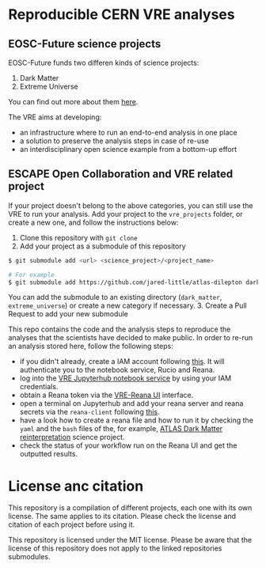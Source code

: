 # Reproducible CERN VRE analyses

## EOSC-Future science projects 

EOSC-Future funds two differen kinds of science projects:
1. Dark Matter 
2. Extreme Universe

You can find out more about them [here](https://escape2020.pages.in2p3.fr/virtual-environment/home/). 

The VRE aims at developing:
- an infrastructure where to run an end-to-end analysis in one place
- a solution to preserve the analysis steps in case of re-use 
- an interdisciplinary open science example from a bottom-up effort

## ESCAPE Open Collaboration and VRE related project

If your project doesn't belong to the above categories, you can still use the VRE to run your analysis. Add your project to the `vre_projects` folder, or create a new one, and follow the instructions below:

1. Clone this repository with `git clone`
2. Add your project as a submodule of this repository  
```bash
$ git submodule add <url> <science_project>/<project_name>

# For example
$ git submodule add https://github.com/jared-little/atlas-dilepton dark_matter/ATLAS-dilepton
```
You can add the submodule to an existing directory (`dark_matter`, `extreme_universe`) or create a new category if necessary.
3. Create a Pull Request to add your new submodule

This repo contains the code and the analysis steps to reproduce the analyses that the scientists have decided to make public. 
In order to re-run an analysis stored here, follow the following steps:

- if you didn't already, create a IAM account following [this](https://vre-hub.github.io/docs/rucio.html). It will authenticate you to the notebook service, Rucio and Reana. 
- log into the [VRE Jupyterhub notebook service](https://jhub-vre.cern.ch/) by using your IAM credentials.
- obtain a Reana token via the [VRE-Reana UI](https://reana-vre.cern.ch/) interface. 
- open a terminal on Jupyterhub and add your reana server and reana secrets via the `reana-client` following [this](https://vre-hub.github.io/docs/reana.html). 
- have a look how to create a reana file and how to run it by checking the `yaml` and the `bash` files of the, for example, [ATLAS Dark Matter reinterpretation](https://github.com/jared-little/atlas-dilepton/) science project.
- check the status of your workflow run on the Reana UI and get the outputted results. 

# License anc citation

This repository is a compilation of different projects, each one with its own license. The same applies to its citation. Please check the license and citation of each project before using it.

This repository is licensed under the MIT license. Please be aware that the license of this repository does not apply to the linked repositories submodules.
